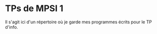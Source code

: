 # TPs de MPSI 1

Il s'agit ici d'un répertoire où je garde mes programmes écrits pour le TP d'info.
